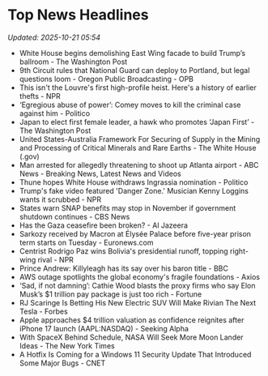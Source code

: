 # Top News Headlines

_Updated: 2025-10-21 05:54_

- White House begins demolishing East Wing facade to build Trump’s ballroom - The Washington Post
- 9th Circuit rules that National Guard can deploy to Portland, but legal questions loom - Oregon Public Broadcasting - OPB
- This isn't the Louvre's first high-profile heist. Here's a history of earlier thefts - NPR
- ‘Egregious abuse of power’: Comey moves to kill the criminal case against him - Politico
- Japan to elect first female leader, a hawk who promotes ‘Japan First’ - The Washington Post
- United States-Australia Framework For Securing of Supply in the Mining and Processing of Critical Minerals and Rare Earths - The White House (.gov)
- Man arrested for allegedly threatening to shoot up Atlanta airport - ABC News - Breaking News, Latest News and Videos
- Thune hopes White House withdraws Ingrassia nomination - Politico
- Trump's fake video featured 'Danger Zone.' Musician Kenny Loggins wants it scrubbed - NPR
- States warn SNAP benefits may stop in November if government shutdown continues - CBS News
- Has the Gaza ceasefire been broken? - Al Jazeera
- Sarkozy received by Macron at Élysée Palace before five-year prison term starts on Tuesday - Euronews.com
- Centrist Rodrigo Paz wins Bolivia's presidential runoff, topping right-wing rival - NPR
- Prince Andrew: Killyleagh has its say over his baron title - BBC
- AWS outage spotlights the global economy's fragile foundations - Axios
- ‘Sad, if not damning’: Cathie Wood blasts the proxy firms who say Elon Musk’s $1 trillion pay package is just too rich - Fortune
- RJ Scaringe Is Betting His New Electric SUV Will Make Rivian The Next Tesla - Forbes
- Apple approaches $4 trillion valuation as confidence reignites after iPhone 17 launch (AAPL:NASDAQ) - Seeking Alpha
- With SpaceX Behind Schedule, NASA Will Seek More Moon Lander Ideas - The New York Times
- A Hotfix Is Coming for a Windows 11 Security Update That Introduced Some Major Bugs - CNET